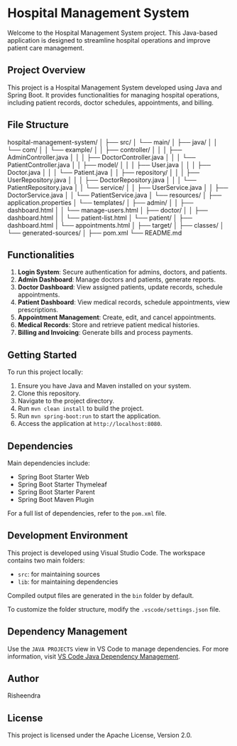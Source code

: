 # Hospital Management System

Welcome to the Hospital Management System project. This Java-based application is designed to streamline hospital operations and improve patient care management.

## Project Overview

This project is a Hospital Management System developed using Java and Spring Boot. It provides functionalities for managing hospital operations, including patient records, doctor schedules, appointments, and billing.

## File Structure
hospital-management-system/
│
├── src/
│   └── main/
│       ├── java/
│       │   └── com/
│       │       └── example/
│       │           ├── controller/
│       │           │   ├── AdminController.java
│       │           │   ├── DoctorController.java
│       │           │   └── PatientController.java
│       │           ├── model/
│       │           │   ├── User.java
│       │           │   ├── Doctor.java
│       │           │   └── Patient.java
│       │           ├── repository/
│       │           │   ├── UserRepository.java
│       │           │   ├── DoctorRepository.java
│       │           │   └── PatientRepository.java
│       │           └── service/
│       │               ├── UserService.java
│       │               ├── DoctorService.java
│       │               └── PatientService.java
│       └── resources/
│           ├── application.properties
│           └── templates/
│               ├── admin/
│               │   ├── dashboard.html
│               │   └── manage-users.html
│               ├── doctor/
│               │   ├── dashboard.html
│               │   └── patient-list.html
│               └── patient/
│                   ├── dashboard.html
│                   └── appointments.html
│
├── target/
│   ├── classes/
│   └── generated-sources/
│
├── pom.xml
└── README.md

## Functionalities

1. **Login System**: Secure authentication for admins, doctors, and patients.
2. **Admin Dashboard**: Manage doctors and patients, generate reports.
3. **Doctor Dashboard**: View assigned patients, update records, schedule appointments.
4. **Patient Dashboard**: View medical records, schedule appointments, view prescriptions.
5. **Appointment Management**: Create, edit, and cancel appointments.
6. **Medical Records**: Store and retrieve patient medical histories.
7. **Billing and Invoicing**: Generate bills and process payments.

## Getting Started

To run this project locally:

1. Ensure you have Java and Maven installed on your system.
2. Clone this repository.
3. Navigate to the project directory.
4. Run `mvn clean install` to build the project.
5. Run `mvn spring-boot:run` to start the application.
6. Access the application at `http://localhost:8080`.

## Dependencies

Main dependencies include:
- Spring Boot Starter Web
- Spring Boot Starter Thymeleaf
- Spring Boot Starter Parent
- Spring Boot Maven Plugin

For a full list of dependencies, refer to the `pom.xml` file.

## Development Environment

This project is developed using Visual Studio Code. The workspace contains two main folders:

- `src`: for maintaining sources
- `lib`: for maintaining dependencies

Compiled output files are generated in the `bin` folder by default.

To customize the folder structure, modify the `.vscode/settings.json` file.

## Dependency Management

Use the `JAVA PROJECTS` view in VS Code to manage dependencies. For more information, visit [VS Code Java Dependency Management](https://github.com/microsoft/vscode-java-dependency#manage-dependencies).

## Author

Risheendra

## License

This project is licensed under the Apache License, Version 2.0.